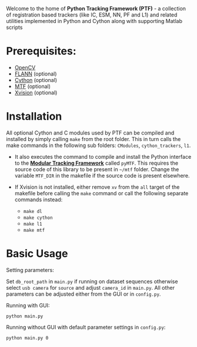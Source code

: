 Welcome to the home of **Python Tracking Framework (PTF)** - a collection of registration based trackers (like IC, ESM, NN, PF and L1) and related utilities implemented in Python and Cython along with supporting Matlab scripts

Prerequisites:
==============
* [OpenCV](http://opencv.org/)
* [FLANN](http://www.cs.ubc.ca/research/flann/) (optional)
* [Cython](http://cython.org/) (optional)
* [MTF](http://webdocs.cs.ualberta.ca/~vis/mtf/) (optional)
* [Xvision](https://bitbucket.org/abhineet123/xvision2) (optional)
		
Installation
============

All optional Cython and C modules used by PTF can be compiled and installed by simply calling `make` from the root folder. This in turn calls the make commands in the following sub folders: `CModules`, `cython_trackers`, `l1`. 

* It also executes the command to compile and install the Python interface to the [**Modular Tracking Framework**](http://webdocs.cs.ualberta.ca/~vis/mtf/) called `pyMTF`. This requires the source code of this library to be present in `~/mtf` folder.  Change the variable `MTF_DIR` in the makefile if the source code is present elsewhere.  
* If Xvision is not installed, either remove `xv` from the `all` target of the makefile before calling the `make` command or call the following separate commands instead:

    * `make dl`
    * `make cython`
    * `make l1`
    * `make mtf`


Basic Usage
===========
Setting parameters:

Set `db_root_path` in `main.py` if running on dataset sequences otherwise select `usb camera` for `source` and adjust `camera_id` in `main.py`. All other parameters can be  adjusted either from the GUI or in `config.py`.

Running with GUI:
```
python main.py
```
Running without GUI with default parameter settings in `config.py`:
```
python main.py 0
```
